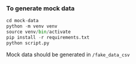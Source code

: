 ### To generate mock data

```python
cd mock-data
python -m venv venv
source venv/bin/activate
pip install -r requirements.txt
python script.py
```

Mock data should be generated in `/fake_data_csv`
